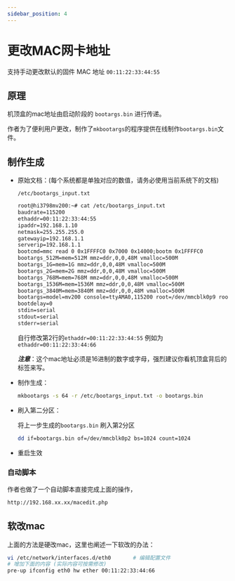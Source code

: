 ```yaml
---
sidebar_position: 4
---
```


# 更改MAC网卡地址

支持手动更改默认的固件 MAC 地址 ```00:11:22:33:44:55```

## 原理

机顶盒的mac地址由启动阶段的 ```bootargs.bin``` 进行传递。

作者为了便利用户更改，制作了```mkbootargs```的程序提供在线制作```bootargs.bin```文件。

## 制作生成

- 原始文档：(每个系统都是单独对应的数值，请务必使用当前系统下的文档)

  ```/etc/bootargs_input.txt```

  ```html
  root@hi3798mv200:~# cat /etc/bootargs_input.txt
  baudrate=115200
  ethaddr=00:11:22:33:44:55
  ipaddr=192.168.1.10
  netmask=255.255.255.0
  gatewayip=192.168.1.1
  serverip=192.168.1.1
  bootcmd=mmc read 0 0x1FFFFC0 0x7000 0x14000;bootm 0x1FFFFC0
  bootargs_512M=mem=512M mmz=ddr,0,0,48M vmalloc=500M
  bootargs_1G=mem=1G mmz=ddr,0,0,48M vmalloc=500M
  bootargs_2G=mem=2G mmz=ddr,0,0,48M vmalloc=500M
  bootargs_768M=mem=768M mmz=ddr,0,0,48M vmalloc=500M
  bootargs_1536M=mem=1536M mmz=ddr,0,0,48M vmalloc=500M
  bootargs_3840M=mem=3840M mmz=ddr,0,0,48M vmalloc=500M
  bootargs=model=mv200 console=ttyAMA0,115200 root=/dev/mmcblk0p9 rootfstype=ext4 rootwait blkdevparts=mmcblk0:1M(boot),1M(bootargs),4M(baseparam),4M(pqparam),4M(logo),40M(kernel),64M(busybox),512M(backup),-(ubuntu)
  bootdelay=0
  stdin=serial
  stdout=serial
  stderr=serial
  
  ```

  自行修改第2行的```ethaddr=00:11:22:33:44:55``` 例如为 ```ethaddr=00:11:22:33:44:66```

  ***注意***：这个mac地址必须是16进制的数字或字母，强烈建议你看机顶盒背后的标签来写。

- 制作生成：

  ```bash
  mkbootargs -s 64 -r /etc/bootargs_input.txt -o bootargs.bin
  ```

- 刷入第二分区：

  将上一步生成的```bootargs.bin``` 刷入第2分区

  ```bash
  dd if=bootargs.bin of=/dev/mmcblk0p2 bs=1024 count=1024
  ```

  

- 重启生效



### 自动脚本

作者也做了一个自动脚本直接完成上面的操作，

```html
http://192.168.xx.xx/macedit.php
```



## 软改mac

上面的方法是硬改mac，这里也阐述一下软改的办法：

```bash
vi /etc/network/interfaces.d/eth0       # 编辑配置文件
# 增加下面的内容 (实际内容可按需修改)
pre-up ifconfig eth0 hw ether 00:11:22:33:44:66
```

